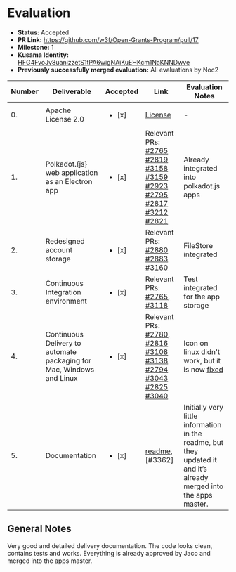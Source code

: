 # Evaluation

- **Status:** Accepted
- **PR Link:** https://github.com/w3f/Open-Grants-Program/pull/17
- **Milestone:** 1
- **Kusama Identity:** [HFG4FvoJv8uanizzetS1tPA6wigNAiKuEHKcm1NaKNNDwve](https://polkascan.io/pre/kusama/account/HFG4FvoJv8uanizzetS1tPA6wigNAiKuEHKcm1NaKNNDwve)
- **Previously successfully merged evaluation:** All evaluations by Noc2

| Number | Deliverable                                                          | Accepted               | Link                                                                                                                                                                                                                                                                                                                                                                                                                                                                                                                         | Evaluation Notes                                                                                                   |
| ------ | -------------------------------------------------------------------- | ---------------------- | ---------------------------------------------------------------------------------------------------------------------------------------------------------------------------------------------------------------------------------------------------------------------------------------------------------------------------------------------------------------------------------------------------------------------------------------------------------------------------------------------------------------------------- | ------------------------------------------------------------------------------------------------------------------ |
| 0.     | Apache License 2.0                                                   | <ul><li>[x] </li></ul> | [License](https://github.com/polkadot-js/apps/blob/master/LICENSE)                                                                                                                                                                                                                                                                                                                                                                                                                                                           | -                                                                                                                  |
| 1.     | Polkadot.{js} web application as an Electron app                     | <ul><li>[x] </li></ul> | Relevant PRs: [#2765](https://github.com/polkadot-js/apps/pull/2765) [#2819](https://github.com/polkadot-js/apps/pull/2819) [#3158](https://github.com/polkadot-js/apps/pull/3158) [#3159](https://github.com/polkadot-js/apps/pull/3159) [#2923](https://github.com/polkadot-js/apps/pull/2923) [#2795](https://github.com/polkadot-js/apps/pull/2795) [#2817](https://github.com/polkadot-js/apps/pull/2817) [#3212](https://github.com/polkadot-js/apps/pull/3212) [#2821](https://github.com/polkadot-js/apps/pull/2821) | Already integrated into polkadot.js apps                                                                           |
| 2.     | Redesigned account storage                                           | <ul><li>[x] </li></ul> | Relevant PRs: [#2880](https://github.com/polkadot-js/apps/pull/2880) [#2883](https://github.com/polkadot-js/apps/pull/2883) [#3160](https://github.com/polkadot-js/apps/pull/3160)                                                                                                                                                                                                                                                                                                                                           | FileStore integrated                                                                                               |
| 3.     | Continuous Integration environment                                   | <ul><li>[x] </li></ul> | Relevant PRs: [#2765](https://github.com/polkadot-js/apps/pull/2765), [#3118](https://github.com/polkadot-js/apps/pull/3118)                                                                                                                                                                                                                                                                                                                                                                                                 | Test integrated for the app storage                                                                                |
| 4.     | Continuous Delivery to automate packaging for Mac, Windows and Linux | <ul><li>[x] </li></ul> | Relevant PRs: [#2780](https://github.com/polkadot-js/apps/pull/2780), [#2816](https://github.com/polkadot-js/apps/pull/2816) [#3108](https://github.com/polkadot-js/apps/pull/3108) [#3138](https://github.com/polkadot-js/apps/pull/3138) [#2794](https://github.com/polkadot-js/apps/pull/2794) [#3043](https://github.com/polkadot-js/apps/pull/3043) [#2825](https://github.com/polkadot-js/apps/pull/2825) [#3040](https://github.com/polkadot-js/apps/pull/3040)                                                       | Icon on linux didn't work, but it is now [fixed](https://github.com/polkadot-js/apps/pull/3365)                    |
| 5.     | Documentation                                                        | <ul><li>[x] </li></ul> | [readme](https://github.com/polkadot-js/apps/blob/master/README.md), [#3362]                                                                                                                                                                                                                                                                                                                                                                                                                                                 | Initially very little information in the readme, but they updated it and it’s already merged into the apps master. |

## General Notes

Very good and detailed delivery documentation. The code looks clean, contains tests and works. Everything is already approved by Jaco and merged into the apps master.
